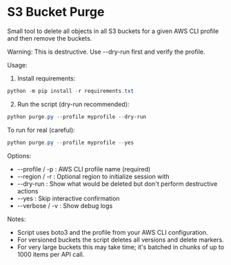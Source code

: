 # S3 Bucket Purge

Small tool to delete all objects in all S3 buckets for a given AWS CLI profile and then remove the buckets.

Warning: This is destructive. Use --dry-run first and verify the profile.

Usage:

1. Install requirements:

```powershell
python -m pip install -r requirements.txt
```

2. Run the script (dry-run recommended):

```powershell
python purge.py --profile myprofile --dry-run
```

To run for real (careful):

```powershell
python purge.py --profile myprofile --yes
```

Options:
- --profile / -p : AWS CLI profile name (required)
- --region / -r : Optional region to initialize session with
- --dry-run : Show what would be deleted but don't perform destructive actions
- --yes : Skip interactive confirmation
- --verbose / -v : Show debug logs

Notes:
- Script uses boto3 and the profile from your AWS CLI configuration.
- For versioned buckets the script deletes all versions and delete markers.
- For very large buckets this may take time; it's batched in chunks of up to 1000 items per API call.
